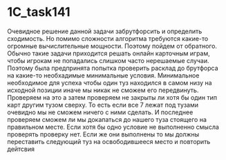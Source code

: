# 1C_task141

Очевидное решение данной задачи забрутфорсить и определить сходимость.
Но помимо сложности алгоритма требуются какие-то огромные вычислительные мощности. Поэтому пойдем от обратного. 
Обычно такие задачи приходится решать онлайн карточным играм, чтобы игрокам не попадались слишком часто нерешаемые случаи. 
Поэтому  была предпринята попытка проверить расклад до брутфорса на какие-то необхадимые минимальные условия.
Минимальное необходимое для успеха чтобы один туз находился в самом низу на исходной позиции иначе мы никак не сможем его передвинуть.
Проверяем на это а затем проверяем не закрыты ли хотя бы один тип карт другим тузом сверху.
То есть если все 7 лежат под тузами очевидно мы не сможем ничего с ними сделать.
И последнее проверяем сможем ли мы докапаться до нашего туза стоящего на правильном месте.
Если хотя бы одно условие не выполненно смысла проверять проверку нет.
Если же они выполнены то мы должны переставить следующий туз на освободившееся место и повторить дейтсвия
 
